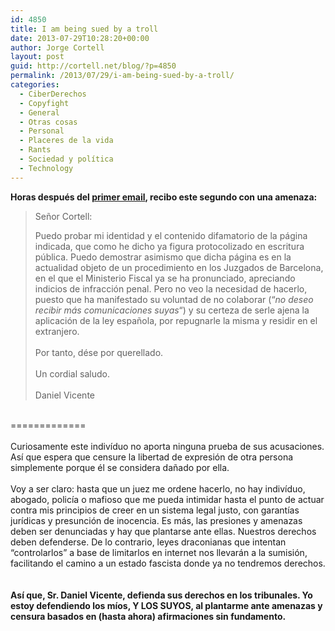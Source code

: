 ```yaml
---
id: 4850
title: I am being sued by a troll
date: 2013-07-29T10:28:20+00:00
author: Jorge Cortell
layout: post
guid: http://cortell.net/blog/?p=4850
permalink: /2013/07/29/i-am-being-sued-by-a-troll/
categories:
  - CiberDerechos
  - Copyfight
  - General
  - Otras cosas
  - Personal
  - Placeres de la vida
  - Rants
  - Sociedad y polí­tica
  - Technology
---
```

**Horas después del <a title="http://cortell.net/blog/es/2013/07/i-am-requested-to-take-a-link-down-and-streisand-effect/" href="http://cortell.net/blog/es/2013/07/i-am-requested-to-take-a-link-down-and-streisand-effect/" target="_blank">primer email</a>, recibo este segundo con una amenaza:**

> Señor Cortell:
> 
> <div>
>   Puedo probar mi identidad y el contenido difamatorio de la página indicada, que como he dicho ya figura protocolizado en escritura pública. Puedo demostrar asimismo que dicha página es en la actualidad objeto de un procedimiento en los Juzgados de Barcelona, en el que el Ministerio Fiscal ya se ha pronunciado, apreciando indicios de infracción penal. Pero no veo la necesidad de hacerlo, puesto que ha manifestado su voluntad de no colaborar (&#8220;<i>no deseo recibir más comunicaciones suyas</i>&#8220;) y su certeza de serle ajena la aplicación de la ley española, por repugnarle la misma y residir en el extranjero.
> </div>
> 
> <div>
>    
> </div>
> 
> <div>
>   Por tanto, dése por querellado.
> </div>
> 
> <div>
>    
> </div>
> 
> <div>
>   Un cordial saludo.
> </div>
> 
> <div>
>    
> </div>
> 
> <div>
>   Daniel Vicente
> </div>

<div>
   
</div>

<div>
  =============
</div>

<div>
   
</div>

<div>
  Curiosamente este indivíduo no aporta ninguna prueba de sus acusaciones. Así que espera que censure la libertad de expresión de otra persona simplemente porque él se considera dañado por ella.
</div>

<div>
   
</div>

<div>
  Voy a ser claro: hasta que un juez me ordene hacerlo, no hay indivíduo, abogado, policía o mafioso que me pueda intimidar hasta el punto de actuar contra mis principios de creer en un sistema legal justo, con garantías jurídicas y presunción de inocencia. Es más, las presiones y amenazas deben ser denunciadas y hay que plantarse ante ellas. Nuestros derechos deben defenderse. De lo contrario, leyes draconianas que intentan &#8220;controlarlos&#8221; a base de limitarlos en internet nos llevarán a la sumisión, facilitando el camino a un estado fascista donde ya no tendremos derechos.  
</div>

<div>
  <div>
     
  </div>
  
  <div>
    <strong>Así que, Sr. Daniel Vicente, defienda sus derechos en los tribunales. Yo estoy defendiendo los míos, Y LOS SUYOS, al plantarme ante amenazas y censura basados en (hasta ahora) afirmaciones sin fundamento.</strong>
  </div>
</div>